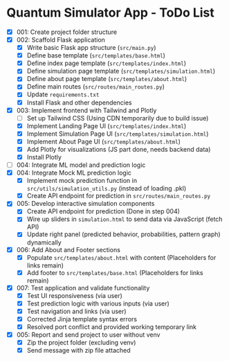 # Quantum Simulator App - ToDo List

- [X] 001: Create project folder structure
- [X] 002: Scaffold Flask application
    - [X] Write basic Flask app structure (`src/main.py`)
    - [X] Define base template (`src/templates/base.html`)
    - [X] Define index page template (`src/templates/index.html`)
    - [X] Define simulation page template (`src/templates/simulation.html`)
    - [X] Define about page template (`src/templates/about.html`)
    - [X] Define main routes (`src/routes/main_routes.py`)
    - [X] Update `requirements.txt`
    - [X] Install Flask and other dependencies
- [X] 003: Implement frontend with Tailwind and Plotly
    - [ ] Set up Tailwind CSS (Using CDN temporarily due to build issue)
    - [X] Implement Landing Page UI (`src/templates/index.html`)
    - [X] Implement Simulation Page UI (`src/templates/simulation.html`)
    - [X] Implement About Page UI (`src/templates/about.html`)
    - [X] Add Plotly for visualizations (JS part done, needs backend data)
    - [X] Install Plotly
- [ ] 004: Integrate ML model and prediction logic
- [X] 004: Integrate Mock ML prediction logic
    - [X] Implement mock prediction function in `src/utils/simulation_utils.py` (instead of loading .pkl)
    - [X] Create API endpoint for prediction in `src/routes/main_routes.py`
- [X] 005: Develop interactive simulation components
    - [X] Create API endpoint for prediction (Done in step 004)
    - [X] Wire up sliders in `simulation.html` to send data via JavaScript (fetch API)
    - [X] Update right panel (predicted behavior, probabilities, pattern graph) dynamically
- [X] 006: Add About and Footer sections
    - [X] Populate `src/templates/about.html` with content (Placeholders for links remain)
    - [X] Add footer to `src/templates/base.html` (Placeholders for links remain)
- [X] 007: Test application and validate functionality
    - [X] Test UI responsiveness (via user)
    - [X] Test prediction logic with various inputs (via user)
    - [X] Test navigation and links (via user)
    - [X] Corrected Jinja template syntax errors
    - [X] Resolved port conflict and provided working temporary link
- [X] 005: Report and send project to user without venv
    - [X] Zip the project folder (excluding venv)
    - [X] Send message with zip file attached
